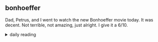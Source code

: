 ## bonhoeffer

Dad, Petrus, and I went to watch the new Bonhoeffer movie today. It was decent. Not terrible, not amazing, just alright. I give it a 6/10.

<details markdown="1">
<summary>daily reading</summary>

| Nov. 29, 2024 |
| :-------------: |
| Deut. 3; Ps. 85; Isa. 31; Rev. 1 |
| [WCF 3; WLC 12-20; WSC 7-12](https://blog.swang.cloud/2024/11/27/westminster-month-1.html) |
| John 6; Ex. 24; Heb. 9; 1 Tim. 1; Job 12; Ps. 74; Prov. 12; 1 Sam. 25; Jer. 8; Acts 18 |

</details>
